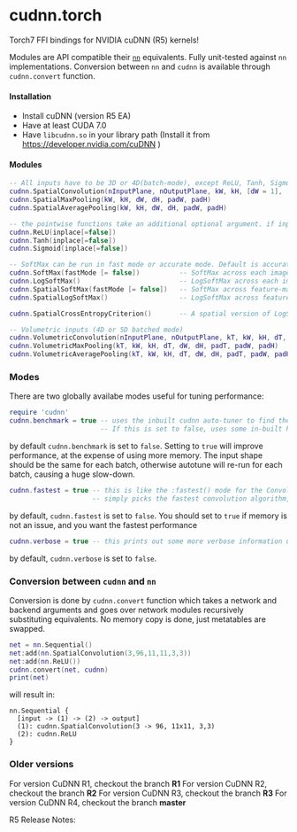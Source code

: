 cudnn.torch
===========

Torch7 FFI bindings for NVIDIA cuDNN (R5) kernels!

Modules are API compatible their [`nn`](https://github.com/torch/nn) equivalents. Fully unit-tested against `nn` implementations.
Conversion between `nn` and `cudnn` is available through `cudnn.convert` function.

#### Installation

* Install cuDNN (version R5 EA)
* Have at least CUDA 7.0
* Have `libcudnn.so` in your library path (Install it from https://developer.nvidia.com/cuDNN )

#### Modules

```lua
-- All inputs have to be 3D or 4D(batch-mode), except ReLU, Tanh, Sigmoid, and BatchNormalization
cudnn.SpatialConvolution(nInputPlane, nOutputPlane, kW, kH, [dW = 1], [dH = 1], [padW = 0], [padH = 0], [groups = 1])
cudnn.SpatialMaxPooling(kW, kH, dW, dH, padW, padH)
cudnn.SpatialAveragePooling(kW, kH, dW, dH, padW, padH)

-- the pointwise functions take an additional optional argument. if inplace=true then they do operations in-place without using any extra memory for themselves
cudnn.ReLU(inplace[=false])
cudnn.Tanh(inplace[=false])
cudnn.Sigmoid(inplace[=false])

-- SoftMax can be run in fast mode or accurate mode. Default is accurate mode.
cudnn.SoftMax(fastMode [= false])          -- SoftMax across each image (just like nn.SoftMax)
cudnn.LogSoftMax()                         -- LogSoftMax across each image (just like nn.LogSoftMax)
cudnn.SpatialSoftMax(fastMode [= false])   -- SoftMax across feature-maps (per spatial location)
cudnn.SpatialLogSoftMax()                  -- LogSoftMax across feature-maps (per spatial location)

cudnn.SpatialCrossEntropyCriterion()       -- A spatial version of LogSoftMax + ClassNLLCriterion in one shot

-- Volumetric inputs (4D or 5D batched mode)
cudnn.VolumetricConvolution(nInputPlane, nOutputPlane, kT, kW, kH, dT, dW, dH, padT, padW, padH)
cudnn.VolumetricMaxPooling(kT, kW, kH, dT, dW, dH, padT, padW, padH)
cudnn.VolumetricAveragePooling(kT, kW, kH, dT, dW, dH, padT, padW, padH)
```

### Modes
There are two globally availabe modes useful for tuning performance:
```lua
require 'cudnn'
cudnn.benchmark = true -- uses the inbuilt cudnn auto-tuner to find the fastest convolution algorithms.
                       -- If this is set to false, uses some in-built heuristics that might not always be fastest.
```
by default `cudnn.benchmark` is set to `false`.  Setting to `true` will improve performance, at the expense of using more
memory.  The input shape should be the same for each batch, otherwise autotune will re-run for each batch,
causing a huge slow-down.

```lua
cudnn.fastest = true -- this is like the :fastest() mode for the Convolution modules,
                     -- simply picks the fastest convolution algorithm, rather than tuning for workspace size
```
by default, `cudnn.fastest` is set to `false`.  You should set to `true` if memory is not an issue, and you
want the fastest performance


```lua
cudnn.verbose = true -- this prints out some more verbose information useful for debugging
```
by default, `cudnn.verbose` is set to `false`.

### Conversion between `cudnn` and `nn`

Conversion is done by `cudnn.convert` function which takes a network and backend arguments and goes over
network modules recursively substituting equivalents. No memory copy is done, just metatables are swapped.

```lua
net = nn.Sequential()
net:add(nn.SpatialConvolution(3,96,11,11,3,3))
net:add(nn.ReLU())
cudnn.convert(net, cudnn)
print(net)
```

will result in:
```
nn.Sequential {
  [input -> (1) -> (2) -> output]
  (1): cudnn.SpatialConvolution(3 -> 96, 11x11, 3,3)
  (2): cudnn.ReLU
}
```

### Older versions
For version CuDNN R1, checkout the branch **R1**
For version CuDNN R2, checkout the branch **R2**
For version CuDNN R3, checkout the branch **R3**
For version CuDNN R4, checkout the branch **master**

R5 Release Notes:
